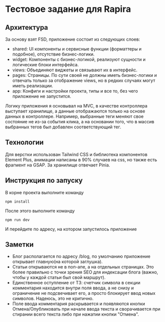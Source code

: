 # Тестовое задание для Rapira

## Архитектура

За основу взят FSD, приложение состоит из следующих слоев: 

- shared: UI компоненты и сервисные функции (форматтеры и подобное), отсутствие бизнес-логики.
- widget: Компоненты с бизнес-логикой, реализуют сущности и логические блоки интерфейса.
- views: Объединяют виджеты и связывают их в интерфейс.
- pages: Страницы. По сути своей не должны иметь бизнес-логики и отвечать только за отображение views, но в редких случаях могут иметь реализации.
- app: Конфиги и настройки проекта, типы и все то, без чего приложение не запустится.

Логику приложения я основывал на MVC, в качестве контроллера выступает хранилище, а данные отображаются только на основе данных в контроллере. Например, выбранные теги меняют свое состояние не из-за события клика, а на основании того, что в массив выбранных тегов был добавлен соответствующий тег. 

## Технологии

Для верстки использован Tailwind CSS и библиотека компонентов Element Plus, анимации написаны в 90% случаев на css, но также есть фрагмент на GSAP. За хранилище отвечает Pinia.

## Инструкция по запуску 

В корне проекта выполните команду 
```
npm install
```

После этого выполните команду 

```
npm run dev
```
И перейдите по адресу, на котором запустилось приложение

## Заметки
- Блог располагается по адресу /blog, по умолчанию приложение открывает главную(на которой заглушка).
- Статьи открываются не в поп-апе, а на отдельных страницах. Это более правильно с точки зрения SEO для индексации блога (важно, чтобы у каждой статьи был свой маршрут).
- Единственное оступление от ТЗ: счетчик символа в секции комментария находится внутри поля ввода, а не снизу и ограничение не подсвечивает его, а просто блокирует ввод новых символов. Надеюсь, это не критично.
- Поле ввода комментария раскрывается и появляются кнопки Отмена/Опубликовать при начале ввода текста и сворачивается при стирании всего текста либо при нажатии кнопки "Отмена".  




